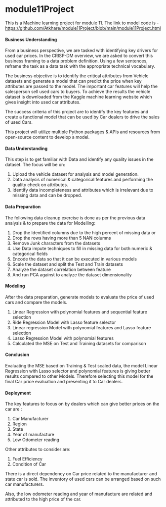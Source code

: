 # module11Project
This is a Machine learning project for module 11. 
The link to model code is - https://github.com/Atkhare/module11Project/blob/main/module11Project.html

#### Business Understanding
From a business perspective, we are tasked with identifying key drivers for used car prices. In the CRISP-DM overview, we are asked to convert this business framing to a data problem definition. Using a few sentences, reframe the task as a data task with the appropriate technical vocabulary.

The business objective is to identify the critical attributes from Vehicle datasets and generate a model that can predict the price when key attributes are passed to the model. The important car features will help the salesperson sell used cars to buyers. To achieve the results the vehicle dataset is downloaded from the Kaggle machine learning website which gives insight into used car attributes.

The success criteria of this project are to identify the key features and create a functional model that can be used by Car dealers to drive the sales of used Cars.

This project will utilize multiple Python packages & APIs and resources from open-source content to develop a model.

#### Data Understanding
This step is to get familiar with Data and identify any quality issues in the dataset. The focus will be on:

1. Upload the vehicle dataset for analysis and model generation.
2. Data analysis of numerical & categorical features and performing the quality check on attributes.
3. Identify data incompleteness and attributes which is irrelevant due to missing data and can be dropped.

#### Data Preparation

The following data cleanup exercise is done as per the previous data analysis & to prepare the data for Modelling:

1. Drop the Identified columns due to the high percent of missing data or
2. Drop the rows having more than 5 NAN columns
3. Remove Junk characters from the datasets
4. Use Data impute techniques to fill in missing data for both numeric & categorical fields
5. Encode the data so that it can be executed in various models
6. Scale the dataset and split the Test and Train datasets
7. Analyze the dataset correlation between feature
8. And run PCA against to analyze the dataset dimensionality

#### Modeling

After the data preparation, generate models to evaluate the price of used cars and compare the models.  

1. Linear Regression with polynomial features and sequential feature selection
2. Ride Regression Model with Lasso feature selector
3. Linear regression Model with polynomial features and Lasso feature selection
4. Lasso Regression Model with polynomial features
5. Calculated the MSE on Test and Training datasets for comparison

#### Conclusion
Evaluating the MSE based on Training & Test scaled data, the model Linear Regression with Lasso selector and polynomial features is giving better results compared to other Models. Therefore selecting this model for the final Car price evaluation and presenting it to Car dealers.

#### Deployment
The key features to focus on by dealers which can give better prices on the car are :

1. Car Manufacturer
2. Region
3. State
4. Year of manufacture
5. Low Odometer reading

Other attributes to consider are:

1. Fuel Efficiency
2. Condition of Car

There is a direct dependency on Car price related to the manufacturer and state car is sold. The inventory of used cars can be arranged based on such car manufacturers.

Also, the low odometer reading and year of manufacture are related and attributed to the high price of the car.
